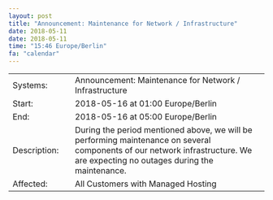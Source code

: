 ```yaml
---
layout: post
title: "Announcement: Maintenance for Network / Infrastructure"
date: 2018-05-11
date: 2018-05-11
time: "15:46 Europe/Berlin"
fa: "calendar"
---
```


|                   |   |                                                                      |
|-------------------|---|----------------------------------------------------------------------|
| Systems:          |   | Announcement: Maintenance for Network / Infrastructure|
| Start:            |   | 2018-05-16 at 01:00 Europe/Berlin |
| End:              |   | 2018-05-16 at 05:00 Europe/Berlin |
| Description:      |   | During the period mentioned above, we will be performing maintenance on several components of our network infrastructure. We are expecting no outages during the maintenance. |
| Affected:         |   | All Customers with Managed Hosting |